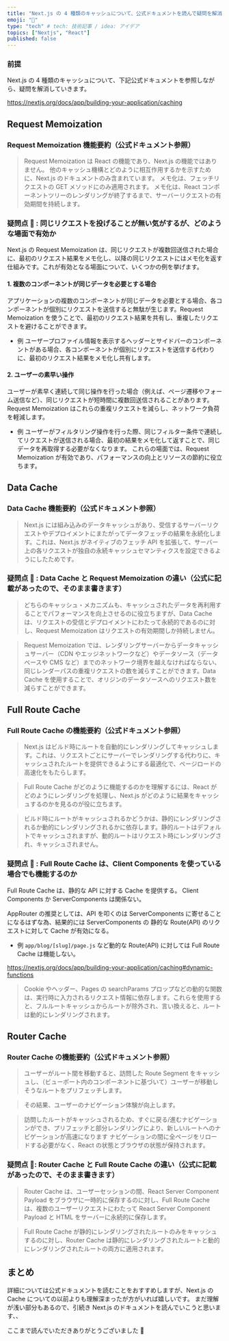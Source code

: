 ```yaml
---
title: "Next.js の 4 種類のキャッシュについて、公式ドキュメントを読んで疑問を解消した"
emoji: "🌟"
type: "tech" # tech: 技術記事 / idea: アイデア
topics: ["Nextjs", "React"]
published: false
---
```


### 前提

Next.js の 4 種類のキャッシュについて、下記公式ドキュメントを参照しながら、疑問を解消していきます。

https://nextjs.org/docs/app/building-your-application/caching

## Request Memoization

### Request Memoization 機能要約（公式ドキュメント参照）

> Request Memoization は React の機能であり、Next.js の機能ではありません。
> 他のキャッシュ機構とどのように相互作用するかを示すために、Next.js のドキュメントのみ含まれています。
> メモ化は、フェッチリクエストの GET メソッドにのみ適用されます。
> メモ化は、React コンポーネントツリーのレンダリングが終了するまで、サーバーリクエストの有効期間を持続します。

### 疑問点 🤔 : 同じリクエストを投げることが無い気がするが、どのような場面で有効か

Next.js の Request Memoization は、同じリクエストが複数回送信された場合に、最初のリクエスト結果をメモ化し、以降の同じリクエストにはメモ化を返す仕組みです。これが有効となる場面について、いくつかの例を挙げます。

#### 1. 複数のコンポーネントが同じデータを必要とする場合

アプリケーションの複数のコンポーネントが同じデータを必要とする場合、各コンポーネントが個別にリクエストを送信すると無駄が生じます。Request Memoization を使うことで、最初のリクエスト結果を共有し、重複したリクエストを避けることができます。

- 例
  ユーザープロファイル情報を表示するヘッダーとサイドバーのコンポーネントがある場合、各コンポーネントが個別にリクエストを送信する代わりに、最初のリクエスト結果をメモ化し共有します。

#### 2. ユーザーの素早い操作

ユーザーが素早く連続して同じ操作を行った場合（例えば、ページ遷移やフォーム送信など）、同じリクエストが短時間に複数回送信されることがあります。Request Memoization はこれらの重複リクエストを減らし、ネットワーク負荷を軽減します。

- 例
  ユーザーがフィルタリング操作を行った際、同じフィルター条件で連続してリクエストが送信される場合、最初の結果をメモ化して返すことで、同じデータを再取得する必要がなくなります。
  これらの場面では、Request Memoization が有効であり、パフォーマンスの向上とリソースの節約に役立ちます。

## Data Cache

### Data Cache 機能要約（公式ドキュメント参照）

> Next.js には組み込みのデータキャッシュがあり、受信するサーバーリクエストやデプロイメントにまたがってデータフェッチの結果を永続化します。これは、Next.js がネイティブのフェッチ API を拡張して、サーバー上の各リクエストが独自の永続キャッシュセマンティクスを設定できるようにしたためです。

### 疑問点 🤔 : Data Cache と Request Memoization の違い（公式に記載があったので、そのまま書きます）

> どちらのキャッシュ・メカニズムも、キャッシュされたデータを再利用することでパフォーマンスを向上させるのに役立ちますが、Data Cache は、リクエストの受信とデプロイメントにわたって永続的であるのに対し、Request Memoization はリクエストの有効期間しか持続しません。

> Request Memoization では、レンダリングサーバーからデータキャッシュサーバー（CDN やエッジネットワークなど）やデータソース（データベースや CMS など）までのネットワーク境界を越えなければならない、同じレンダーパスの重複リクエストの数を減らすことができます。Data Cache を使用することで、オリジンのデータソースへのリクエスト数を減らすことができます。

## Full Route Cache

### Full Route Cache の機能要約（公式ドキュメント参照）

> Next.js はビルド時にルートを自動的にレンダリングしてキャッシュします。これは、リクエストごとにサーバーでレンダリングする代わりに、キャッシュされたルートを提供できるようにする最適化で、ページロードの高速化をもたらします。

> Full Route Cache がどのように機能するのかを理解するには、React がどのようにレンダリングを処理し、Next.js がどのように結果をキャッシュするのかを見るのが役に立ちます。

> ビルド時にルートがキャッシュされるかどうかは、静的にレンダリングされるか動的にレンダリングされるかに依存します。静的ルートはデフォルトでキャッシュされますが、動的ルートはリクエスト時にレンダリングされ、キャッシュされません。

### 疑問点 🤔 : Full Route Cache は、Client Components を使っている場合でも機能するのか

Full Route Cache は、静的な API に対する Cache を提供する。
Client Components か ServerComponents は関係ない。

AppRouter の推奨としては、API を叩くのは ServerComponents に寄せることになるはずな為、結果的には ServerComponents の 静的な Route(API) のリクエストに対して Cache が有効になる。

- 例
  `app/blog/[slug]/page.js` など動的な Route(API) に対しては Full Route Cache は機能しない。

https://nextjs.org/docs/app/building-your-application/caching#dynamic-functions

> Cookie やヘッダー、Pages の searchParams プロップなどの動的な関数は、実行時に入力されるリクエスト情報に依存します。これらを使用すると、フルルートキャッシュからルートが除外され、言い換えると、ルートは動的にレンダリングされます。

## Router Cache

### Router Cache の機能要約（公式ドキュメント参照）

> ユーザーがルート間を移動すると、訪問した Route Segment をキャッシュし、（ビューポート内の<Link>コンポーネントに基づいて）ユーザーが移動しそうなルートをプリフェッチします。

> その結果、ユーザーのナビゲーション体験が向上します。

> 訪問したルートがキャッシュされるため、すぐに戻る/進むナビゲーションができ、プリフェッチと部分レンダリングにより、新しいルートへのナビゲーションが高速になります
> ナビゲーションの間に全ページをリロードする必要がなく、React の状態とブラウザの状態が保持されます。

### 疑問点 🤔: Router Cache と Full Route Cache の違い（公式に記載があったので、そのまま書きます）

> Router Cache は、ユーザーセッションの間、React Server Component Payload をブラウザに一時的に保存するのに対し、Full Route Cache は、複数のユーザーリクエストにわたって React Server Component Payload と HTML をサーバーに永続的に保存します。

> Full Route Cache が静的にレンダリングされたルートのみをキャッシュするのに対し、Router Cache は静的にレンダリングされたルートと動的にレンダリングされたルートの両方に適用されます。

## まとめ

詳細については公式ドキュメントを読むことをおすすめしますが、Next.js の Cache についての以前よりも理解深まったが方がいれば嬉しいです。
まだ理解が浅い部分もあるので、引続き Next.js のドキュメントを読んでいこうと思います、、

ここまで読んでいただきありがとうございました 🙌
